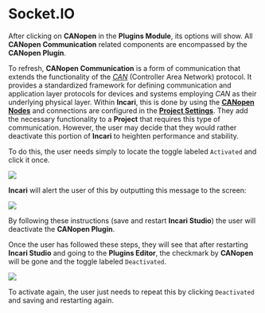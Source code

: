 # Socket.IO

After clicking on **CANopen** in the **Plugins Module**, its options will show. All **CANopen Communication** related components are encompassed by the **CANopen Plugin**. 

To refresh, **CANopen Communication** is a form of communication that extends the functionality of the [*CAN*](../../../toolbox/communication/can/README.md) (Controller Area Network) protocol. It provides a standardized framework for defining communication and application layer protocols for devices and systems employing *CAN* as their underlying physical layer. Within **Incari**, this is done by using the [**CANopen Nodes**](../../../toolbox/communication/canopen/README.md) and connections are configured in the [**Project Settings**](../../project-settings/CANopen.md). They add the necessary functionality to a **Project** that requires this type of communication. However, the user may decide that they would rather deactivate this portion of **Incari** to heighten performance and stability. 

To do this, the user needs simply to locate the toggle labeled `Activated` and click it once.  

![](../../../.gitbook/assets/canopenpluginsbefore.png)

**Incari** will alert the user of this by outputting this message to the screen:

![](../../../.gitbook/assets/pluginsserialmanageroffmessage.png)

By following these instructions (save and restart **Incari Studio**) the user will deactivate the **CANopen Plugin**. 

Once the user has followed these steps, they will see that after restarting **Incari Studio** and going to the **Plugins Editor**, the checkmark by **CANopen** will be gone and the toggle labeled `Deactivated`. 

![](../../../.gitbook/assets/canopenpluginsafter.png)

To activate again, the user just needs to repeat this by clicking `Deactivated` and saving and restarting again. 